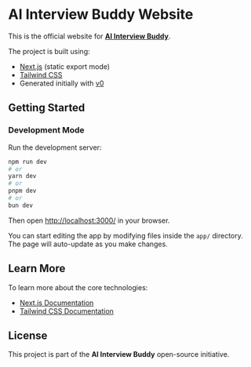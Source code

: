 # AI Interview Buddy Website

This is the official website for **[AI Interview Buddy](https://aiinterviewbuddy.com/)**.

The project is built using:
- [Next.js](https://nextjs.org/) (static export mode)
- [Tailwind CSS](https://tailwindcss.com/)
- Generated initially with [v0](https://v0.dev/)

## Getting Started

### Development Mode
Run the development server:

```bash
npm run dev
# or
yarn dev
# or
pnpm dev
# or
bun dev
```

Then open [http://localhost:3000/](http://localhost:3000/) in your browser.

You can start editing the app by modifying files inside the `app/` directory. The page will auto-update as you make changes.

## Learn More

To learn more about the core technologies:
- [Next.js Documentation](https://nextjs.org/docs)
- [Tailwind CSS Documentation](https://tailwindcss.com/docs)

## License

This project is part of the **AI Interview Buddy** open-source initiative.
